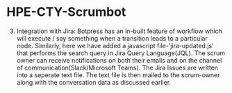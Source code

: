 # HPE-CTY-Scrumbot
3. Integration with Jira: Botpress has an in-built feature of workflow which will execute / say something when a transition leads to a particular node. Similarly, here we have added a javascript file-'jira-updated.js' that performs the search query in Jira Query Language(JQL). The scrum owner can receive notifications on both their emails and on the channel of communication(Slack/Microsoft Teams).
The Jira Issues are written into a seperate text file.
The text file is then mailed to the scrum-owner along with the conversation data as discussed earlier.

